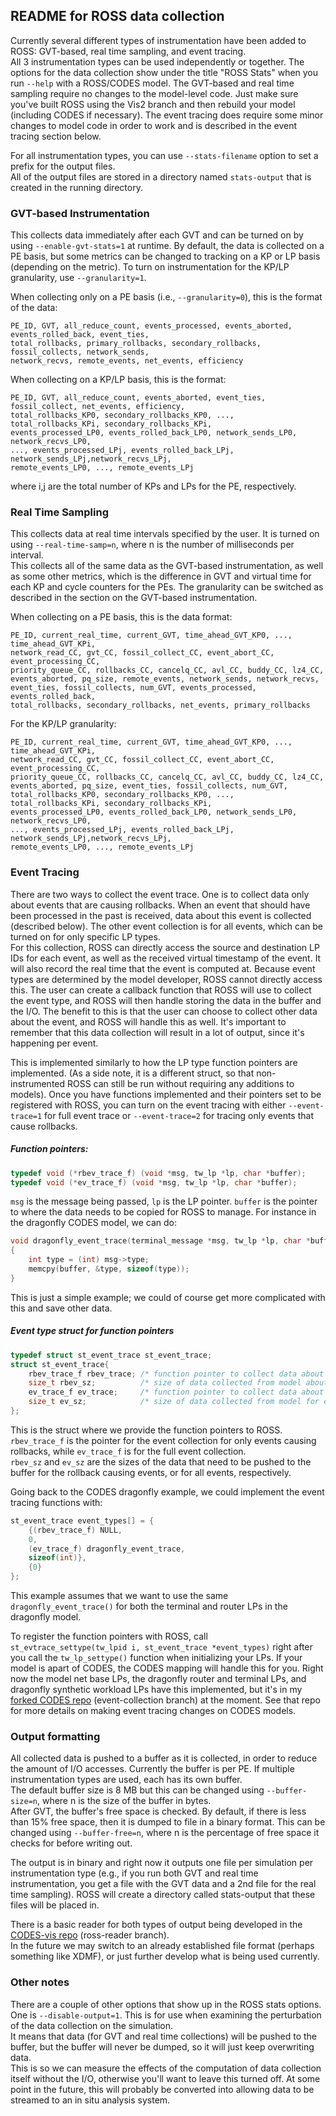 ## README for ROSS data collection

Currently several different types of instrumentation have been added to ROSS: GVT-based, real time sampling, and event tracing.  
All 3 instrumentation types can be used independently or together.  The options for 
the data collection show under the title "ROSS Stats" when you run `--help` with a ROSS/CODES model.  The GVT-based and real time sampling require no changes to the model-level code.  Just make sure you've built ROSS using the Vis2 branch and then rebuild your model (including CODES if necessary).  The event tracing does require some minor changes to model code in order to work and is described in the event tracing section below.

For all instrumentation types, you can use `--stats-filename` option to set a prefix for the output files.  
All of the output files are stored in a directory named `stats-output` that is created in the running directory.

### GVT-based Instrumentation
This collects data immediately after each GVT and can be turned on by using `--enable-gvt-stats=1` at runtime. By default, the data is collected on a PE basis, but some metrics can be changed to tracking on a KP or LP basis (depending on the metric).  To turn on instrumentation for the KP/LP granularity, use `--granularity=1`.    

When collecting only on a PE basis (i.e., `--granularity=0`), this is the format of the data:

```
PE_ID, GVT, all_reduce_count, events_processed, events_aborted, events_rolled_back, event_ties, 
total_rollbacks, primary_rollbacks, secondary_rollbacks, fossil_collects, network_sends,
network_recvs, remote_events, net_events, efficiency
```

When collecting on a KP/LP basis, this is the format:

```
PE_ID, GVT, all_reduce_count, events_aborted, event_ties, fossil_collect, net_events, efficiency, 
total_rollbacks_KP0, secondary_rollbacks_KP0, ..., total_rollbacks_KPi, secondary_rollbacks_KPi, 
events_processed_LP0, events_rolled_back_LP0, network_sends_LP0, network_recvs_LP0,
..., events_processed_LPj, events_rolled_back_LPj, network_sends_LPj,network_recvs_LPj,
remote_events_LP0, ..., remote_events_LPj
```

where i,j are the total number of KPs and LPs for the PE, respectively.  

### Real Time Sampling
This collects data at real time intervals specified by the user.  It is turned on using 
`--real-time-samp=n`, where n is the number of milliseconds per interval.  
This collects all of the same data as the GVT-based instrumentation, as well as some other metrics, which is the difference in GVT and virtual time for each KP and cycle counters for the PEs.
The granularity can be switched as described in the section on the GVT-based instrumentation.

When collecting on a PE basis, this is the data format:

```
PE_ID, current_real_time, current_GVT, time_ahead_GVT_KP0, ..., time_ahead_GVT_KPi,
network_read_CC, gvt_CC, fossil_collect_CC, event_abort_CC, event_processing_CC,
priority_queue_CC, rollbacks_CC, cancelq_CC, avl_CC, buddy_CC, lz4_CC,
events_aborted, pq_size, remote_events, network_sends, network_recvs,
event_ties, fossil_collects, num_GVT, events_processed, events_rolled_back,
total_rollbacks, secondary_rollbacks, net_events, primary_rollbacks
```

For the KP/LP granularity:
```
PE_ID, current_real_time, current_GVT, time_ahead_GVT_KP0, ..., time_ahead_GVT_KPi,
network_read_CC, gvt_CC, fossil_collect_CC, event_abort_CC, event_processing_CC,
priority_queue_CC, rollbacks_CC, cancelq_CC, avl_CC, buddy_CC, lz4_CC,
events_aborted, pq_size, event_ties, fossil_collects, num_GVT,
total_rollbacks_KP0, secondary_rollbacks_KP0, ..., total_rollbacks_KPi, secondary_rollbacks_KPi,
events_processed_LP0, events_rolled_back_LP0, network_sends_LP0, network_recvs_LP0,
..., events_processed_LPj, events_rolled_back_LPj, network_sends_LPj,network_recvs_LPj,
remote_events_LP0, ..., remote_events_LPj
```


### Event Tracing
There are two ways to collect the event trace.  One is to collect data only about events that are causing rollbacks.
When an event that should have been processed in the past is received, data about this event is collected (described below).  The other event collection is for all events, which can be turned on for only specific LP types.  
For this collection, ROSS can directly access the source and destination LP IDs for each event, as well as the 
received virtual timestamp of the event.  It will also record the real time that the event is computed at.
Because event types are determined by the model developer, ROSS cannot directly access this.
The user can create a callback function that ROSS will use to collect the event type, and ROSS will then handle storing
the data in the buffer and the I/O.  The benefit to this is that the user can choose to collect other data about the event,
and ROSS will handle this as well.  It's important to remember that this data collection will result in a lot of output, since it's happening per event.  

This is implemented similarly to how the LP type function pointers are implemented.  (As a side note, it is a different
struct, so that non-instrumented ROSS can still be run without requiring any additions to models).  Once you have functions implemented and their pointers set to be registered with ROSS, you can turn on the event tracing with either `--event-trace=1` for full event trace or `--event-trace=2` for tracing only events that cause rollbacks. 

##### Function pointers:
```C
typedef void (*rbev_trace_f) (void *msg, tw_lp *lp, char *buffer);
typedef void (*ev_trace_f) (void *msg, tw_lp *lp, char *buffer);
```
`msg` is the message being passed, `lp` is the LP pointer.  `buffer` is the pointer to where the data needs to be copied for ROSS to manage.
For instance in the dragonfly CODES model, we can do:
```C
void dragonfly_event_trace(terminal_message *msg, tw_lp *lp, char *buffer)
{
    int type = (int) msg->type;
    memcpy(buffer, &type, sizeof(type));
}
```
This is just a simple example; we could of course get more complicated with this and save other data.

##### Event type struct for function pointers
```C
typedef struct st_event_trace st_event_trace;
struct st_event_trace{
    rbev_trace_f rbev_trace; /* function pointer to collect data about events causing rollbacks */
    size_t rbev_sz;          /* size of data collected from model about events causing rollbacks */
    ev_trace_f ev_trace;     /* function pointer to collect data about all events for given LP */
    size_t ev_sz;            /* size of data collected from model for each event */
};
```
This is the struct where we provide the function pointers to ROSS.  
`rbev_trace_f` is the pointer for the event collection for only events causing rollbacks, while `ev_trace_f` is for
the full event collection.  
`rbev_sz` and `ev_sz` are the sizes of the data that need to be pushed to the buffer for the rollback causing events, or for all events, respectively.

Going back to the CODES dragonfly example, we could implement the event tracing functions with:

```C
st_event_trace event_types[] = {
    {(rbev_trace_f) NULL,
    0,
    (ev_trace_f) dragonfly_event_trace,
    sizeof(int)},
    {0}
};
```
This example assumes that we want to use the same `dragonfly_event_trace()` for both the terminal and router LPs in the dragonfly model.  

To register the function pointers with ROSS, call `st_evtrace_settype(tw_lpid i, st_event_trace *event_types)` right after you call the `tw_lp_settype()` function when initializing your LPs.  If your model is apart of CODES, the CODES mapping will handle this for you.  Right now the model net base LPs, the dragonfly router and terminal LPs, and dragonfly synthetic workload LPs have this implemented, but it's in my [forked CODES repo](https://xgitlab.cels.anl.gov/caitlinross/codes) (event-collection branch) at the moment.  See that repo for more details on making event tracing changes on CODES models.  


### Output formatting
All collected data is pushed to a buffer as it is collected, in order to reduce 
the amount of I/O accesses.  Currently the buffer is per PE.  If multiple instrumentation types
are used, each has its own buffer.  
The default buffer size is 8 MB but this can be changed using `--buffer-size=n`, where n is the size 
of the buffer in bytes.  
After GVT, the buffer's free space is checked.  By default, if there is less than 15% free space, 
then it is dumped to file in a binary format.  This can be changed using `--buffer-free=n`, where n 
is the percentage of free space it checks for before writing out.  

The output is in binary and right now it outputs one file per simulation per instrumentation type 
(e.g., if you run both GVT and real time instrumentation, you get a file with the GVT data and a 2nd file
for the real time sampling). ROSS will create a directory called stats-output that these files will be
placed in.

There is a basic reader for both types of output being developed in the 
[CODES-vis repo](https://xgitlab.cels.anl.gov/codes/codes-vis) (ross-reader branch).  
In the future we may switch to an already established file format (perhaps something like XDMF), 
or just further develop what is being used currently.  

### Other notes
There are a couple of other options that show up in the ROSS stats options.
One is `--disable-output=1`.  This is for use when examining the perturbation of the data collection 
on the simulation.  
It means that data (for GVT and real time collections) will be pushed to the buffer, but the buffer 
will never be dumped, so it will just keep overwriting data.  
This is so we can measure the effects of the computation of data collection itself without the I/O, otherwise
you'll want to leave this turned off.  At some point in the future, this will probably be converted into allowing
data to be streamed to an in situ analysis system.  


